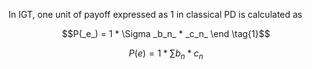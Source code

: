 In IGT, one unit of payoff expressed as 1 in classical PD is calculated as  

$$P(_e_) = 1 * \Sigma _b_n_ * _c_n_ \end \tag{1}$$


$$P(e) = 1 * \sum b_n * c_n \tag{1}$$
